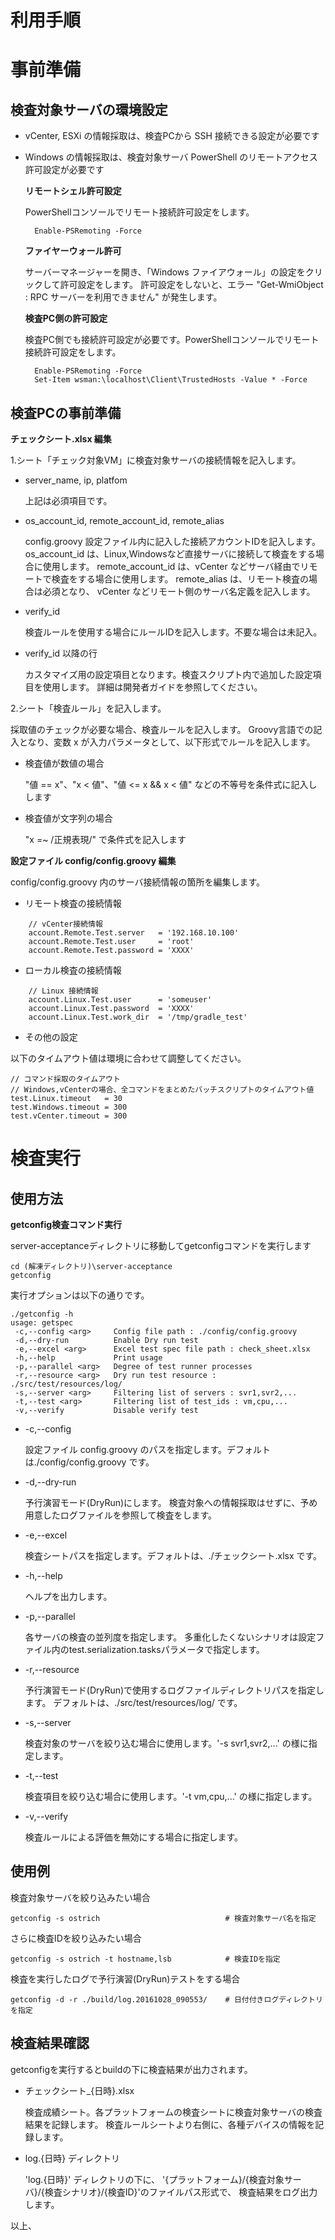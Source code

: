 利用手順
========

事前準備
========

検査対象サーバの環境設定
------------------------

* vCenter, ESXi の情報採取は、検査PCから SSH 接続できる設定が必要です
* Windows の情報採取は、検査対象サーバ PowerShell のリモートアクセス許可設定が必要です

	**リモートシェル許可設定**

	PowerShellコンソールでリモート接続許可設定をします。

	    Enable-PSRemoting -Force

	**ファイヤーウォール許可**

	サーバーマネージャーを開き、「Windows ファイアウォール」の設定をクリックして許可設定をします。
	許可設定をしないと、エラー "Get-WmiObject : RPC サーバーを利用できません" が発生します。

	**検査PC側の許可設定**

	検査PC側でも接続許可設定が必要です。PowerShellコンソールでリモート接続許可設定をします。

	    Enable-PSRemoting -Force
	    Set-Item wsman:\localhost\Client\TrustedHosts -Value * -Force

検査PCの事前準備
----------------

**チェックシート.xlsx 編集**

1.シート「チェック対象VM」に検査対象サーバの接続情報を記入します。

* server_name, ip, platfom

	上記は必須項目です。

* os_account_id, remote_account_id, remote_alias

	config.groovy 設定ファイル内に記入した接続アカウントIDを記入します。
	os_account_id は、Linux,Windowsなど直接サーバに接続して検査をする場合に使用します。
	remote_account_id は、vCenter などサーバ経由でリモートで検査をする場合に使用します。
	remote_alias は、リモート検査の場合は必須となり、 vCenter などリモート側のサーバ名定義を記入します。

* verify_id

	検査ルールを使用する場合にルールIDを記入します。不要な場合は未記入。

* verify_id 以降の行

	カスタマイズ用の設定項目となります。検査スクリプト内で追加した設定項目を使用します。
	詳細は開発者ガイドを参照してください。

2.シート「検査ルール」を記入します。

採取値のチェックが必要な場合、検査ルールを記入します。
Groovy言語での記入となり、変数 x が入力パラメータとして、以下形式でルールを記入します。

* 検査値が数値の場合

	"値 == x"、"x < 値"、"値 <= x && x < 値" などの不等号を条件式に記入しします

* 検査値が文字列の場合

	"x =~ /正規表現/" で条件式を記入します

**設定ファイル config/config.groovy 編集**

config/config.groovy 内のサーバ接続情報の箇所を編集します。

* リモート検査の接続情報

```
	// vCenter接続情報
	account.Remote.Test.server   = '192.168.10.100'
	account.Remote.Test.user     = 'root'
	account.Remote.Test.password = 'XXXX'
```

* ローカル検査の接続情報

```
	// Linux 接続情報
	account.Linux.Test.user      = 'someuser'
	account.Linux.Test.password  = 'XXXX'
	account.Linux.Test.work_dir  = '/tmp/gradle_test'
```

* その他の設定

以下のタイムアウト値は環境に合わせて調整してください。

```
// コマンド採取のタイムアウト
// Windows,vCenterの場合、全コマンドをまとめたバッチスクリプトのタイムアウト値
test.Linux.timeout   = 30
test.Windows.timeout = 300
test.vCenter.timeout = 300
```

検査実行
========

使用方法
--------

**getconfig検査コマンド実行**

server-acceptanceディレクトリに移動してgetconfigコマンドを実行します

```
cd (解凍ディレクトリ)\server-acceptance
getconfig
```

実行オプションは以下の通りです。

```
./getconfig -h
usage: getspec
 -c,--config <arg>     Config file path : ./config/config.groovy
 -d,--dry-run          Enable Dry run test
 -e,--excel <arg>      Excel test spec file path : check_sheet.xlsx
 -h,--help             Print usage
 -p,--parallel <arg>   Degree of test runner processes
 -r,--resource <arg>   Dry run test resource : ./src/test/resources/log/
 -s,--server <arg>     Filtering list of servers : svr1,svr2,...
 -t,--test <arg>       Filtering list of test_ids : vm,cpu,...
 -v,--verify           Disable verify test
```

* -c,--config <arg>

	設定ファイル config.groovy のパスを指定します。デフォルトは./config/config.groovy です。

* -d,--dry-run

	予行演習モード(DryRun)にします。
	検査対象への情報採取はせずに、予め用意したログファイルを参照して検査をします。

* -e,--excel <arg>

	検査シートパスを指定します。デフォルトは、./チェックシート.xlsx です。

* -h,--help

	ヘルプを出力します。

* -p,--parallel <arg>

	各サーバの検査の並列度を指定します。
	多重化したくないシナリオは設定ファイル内のtest.serialization.tasksパラメータで指定します。

* -r,--resource <arg>

	予行演習モード(DryRun)で使用するログファイルディレクトリパスを指定します。
	デフォルトは、./src/test/resources/log/ です。

* -s,--server <arg>

	検査対象のサーバを絞り込む場合に使用します。'-s svr1,svr2,...' の様に指定します。

* -t,--test <arg>

	検査項目を絞り込む場合に使用します。'-t vm,cpu,...' の様に指定します。

* -v,--verify

	検査ルールによる評価を無効にする場合に指定します。

使用例
------

検査対象サーバを絞り込みたい場合

```
getconfig -s ostrich							# 検査対象サーバ名を指定
```

さらに検査IDを絞り込みたい場合

```
getconfig -s ostrich -t hostname,lsb			# 検査IDを指定
```

検査を実行したログで予行演習(DryRun)テストをする場合

```
getconfig -d -r ./build/log.20161028_090553/	# 日付付きログディレクトリを指定
```

検査結果確認
------------

getconfigを実行するとbuildの下に検査結果が出力されます。

* チェックシート_{日時}.xlsx

	検査成績シート。各プラットフォームの検査シートに検査対象サーバの検査結果を記録します。
	検査ルールシートより右側に、各種デバイスの情報を記録します。

* log.{日時} ディレクトリ

	'log.{日時}' ディレクトリの下に、
	'{プラットフォーム}/{検査対象サーバ}/{検査シナリオ}/{検査ID}'のファイルパス形式で、
	検査結果をログ出力します。

以上、
